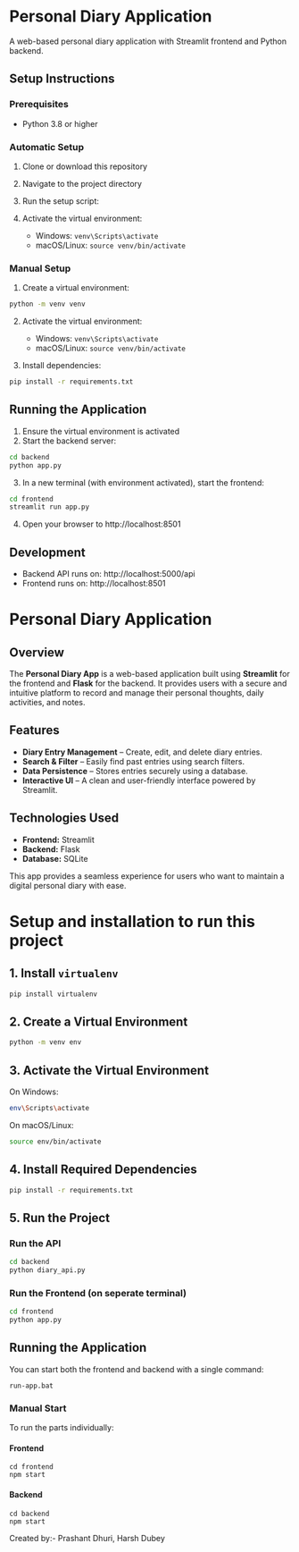 
# Personal Diary Application

A web-based personal diary application with Streamlit frontend and Python backend.

## Setup Instructions

### Prerequisites
- Python 3.8 or higher

### Automatic Setup

1. Clone or download this repository
2. Navigate to the project directory
3. Run the setup script:


4. Activate the virtual environment:
   - Windows: `venv\Scripts\activate`
   - macOS/Linux: `source venv/bin/activate`

### Manual Setup

1. Create a virtual environment:
```bash
python -m venv venv
```

2. Activate the virtual environment:
   - Windows: `venv\Scripts\activate`
   - macOS/Linux: `source venv/bin/activate`

3. Install dependencies:
```bash
pip install -r requirements.txt
```

## Running the Application

1. Ensure the virtual environment is activated
2. Start the backend server:
```bash
cd backend
python app.py
```
3. In a new terminal (with environment activated), start the frontend:
```bash
cd frontend
streamlit run app.py
```
4. Open your browser to http://localhost:8501

## Development

- Backend API runs on: http://localhost:5000/api
- Frontend runs on: http://localhost:8501

# Personal Diary Application

## Overview
The **Personal Diary App** is a web-based application built using **Streamlit** for the frontend and **Flask** for the backend. It provides users with a secure and intuitive platform to record and manage their personal thoughts, daily activities, and notes.

## Features
- **Diary Entry Management** – Create, edit, and delete diary entries.
- **Search & Filter** – Easily find past entries using search filters.
- **Data Persistence** – Stores entries securely using a database.
- **Interactive UI** – A clean and user-friendly interface powered by Streamlit.

## Technologies Used
- **Frontend:** Streamlit
- **Backend:** Flask
- **Database:** SQLite

This app provides a seamless experience for users who want to maintain a digital personal diary with ease.

# Setup and installation to run this project

## 1. Install `virtualenv`

```sh
pip install virtualenv
```

## 2. Create a Virtual Environment

```sh
python -m venv env
```

## 3. Activate the Virtual Environment

On Windows:

```sh
env\Scripts\activate
```

On macOS/Linux:

```sh
source env/bin/activate
```

## 4. Install Required Dependencies

```sh
pip install -r requirements.txt
```

## 5. Run the Project

### Run the API

```sh
cd backend
python diary_api.py
```

### Run the Frontend (on seperate terminal)

```sh
cd frontend
python app.py
```

## Running the Application

You can start both the frontend and backend with a single command:

```
run-app.bat
```

### Manual Start

To run the parts individually:

#### Frontend
```
cd frontend
npm start
```

#### Backend
```
cd backend
npm start
```

Created by:-
Prashant Dhuri,
Harsh Dubey
